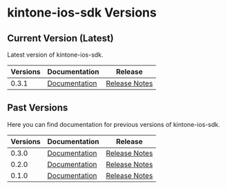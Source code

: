 
# kintone-ios-sdk Versions

## Current Version (Latest)
Latest version of kintone-ios-sdk.

| Versions| Documentation| Release| 
| --- | --- | --- | 
| 0.3.1| [Documentation](../)| [Release Notes](https://github.com/kintone/kintone-ios-sdk/releases/tag/v0.3.1)|

## Past Versions
Here you can find documentation for previous versions of kintone-ios-sdk.

| Versions| Documentation| Release| 
| --- | --- | --- | 
| 0.3.0| [Documentation](../../0.3.0/)| [Release Notes](https://github.com/kintone/kintone-ios-sdk/releases/tag/v0.3.0)|
| 0.2.0| [Documentation](../../0.2.0/)| [Release Notes](https://github.com/kintone/kintone-ios-sdk/releases/tag/v0.2.0)|
| 0.1.0| [Documentation](../../0.1.0/)| [Release Notes](https://github.com/kintone/kintone-ios-sdk/releases/tag/v0.1.0)|

